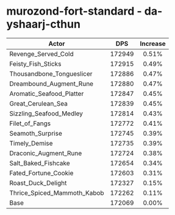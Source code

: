# murozond-fort-standard - da-yshaarj-cthun
| Actor | DPS | Increase |
|---|:---:|:---:|
|Revenge_Served_Cold|172949|0.51%|
|Feisty_Fish_Sticks|172915|0.49%|
|Thousandbone_Tongueslicer|172886|0.47%|
|Dreambound_Augment_Rune|172880|0.47%|
|Aromatic_Seafood_Platter|172847|0.45%|
|Great_Cerulean_Sea|172839|0.45%|
|Sizzling_Seafood_Medley|172814|0.43%|
|Filet_of_Fangs|172772|0.41%|
|Seamoth_Surprise|172745|0.39%|
|Timely_Demise|172735|0.39%|
|Draconic_Augment_Rune|172724|0.38%|
|Salt_Baked_Fishcake|172654|0.34%|
|Fated_Fortune_Cookie|172603|0.31%|
|Roast_Duck_Delight|172327|0.15%|
|Thrice_Spiced_Mammoth_Kabob|172262|0.11%|
|Base|172069|0.00%|
